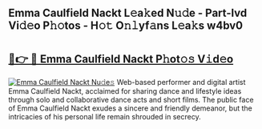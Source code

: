 ## Emma Caulfield Nackt L𝚎a𝚔ed N𝚞𝚍e - Part-Ivd Vi𝚍𝚎o P𝚑𝚘tos - H𝚘𝚝 O𝚗𝚕yf𝚊ns L𝚎a𝚔s w4bv0

# <h2><a href="http://kfav23.oniu.top/?m=Emma+Caulfield+Nackt">🔗👉 🔴 Emma Caulfield Nackt P𝚑ot𝚘𝚜 V𝚒d𝚎o</a></h2>

[![Emma Caulfield Nackt Nu𝚍e𝚜](https://i.imgur.com/0qMVB7G.gif)](http://kfav23.oniu.top/?m=Emma+Caulfield+Nackt)
Web-based performer and digital artist Emma Caulfield Nackt, acclaimed for sharing dance and lifestyle ideas through solo and collaborative dance acts and short films. The public face of Emma Caulfield Nackt exudes a sincere and friendly demeanor, but the intricacies of his personal life remain shrouded in secrecy.  
